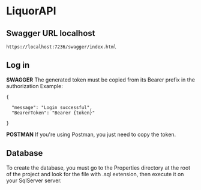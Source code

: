 # LiquorAPI

## Swagger URL localhost
```
https://localhost:7236/swagger/index.html
```

## Log in
**SWAGGER**
The generated token must be copied from its Bearer prefix in the authorization
Example:
```
{
    
  "message": "Login successful",
  "BearerToken": "Bearer {token}"

}
```
**POSTMAN**
If you're using Postman, you just need to copy the token.


## Database
To create the database, you must go to the Properties directory at the root of the project and look for the file with .sql extension, then execute it on your SqlServer server.
